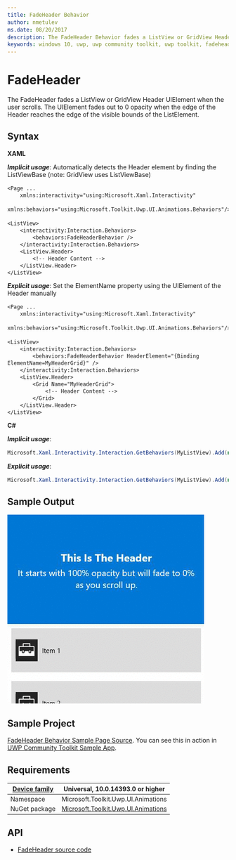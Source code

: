 ```yaml
---
title: FadeHeader Behavior
author: nmetulev
ms.date: 08/20/2017
description: The FadeHeader Behavior fades a ListView or GridView Header UIElement when the user scrolls.
keywords: windows 10, uwp, uwp community toolkit, uwp toolkit, fadeheader, fadeheader behavior
---
```


# FadeHeader

The FadeHeader fades a ListView or GridView Header UIElement when the user scrolls. The UIElement fades out to 0 opacity when the edge of the Header reaches the edge of the visible bounds of the ListElement.

## Syntax

**XAML**

***Implicit usage***: Automatically detects the Header element by finding the ListViewBase (note: GridView uses ListViewBase)
```xaml
<Page ...
    xmlns:interactivity="using:Microsoft.Xaml.Interactivity"  
    xmlns:behaviors="using:Microsoft.Toolkit.Uwp.UI.Animations.Behaviors"/>

<ListView>
    <interactivity:Interaction.Behaviors>
        <behaviors:FadeHeaderBehavior />
    </interactivity:Interaction.Behaviors>
    <ListView.Header>
        <!-- Header Content -->
    </ListView.Header>
</ListView>
```

***Explicit usage***: Set the ElementName property using the UIElement of the Header manually
```xaml
<Page ...
    xmlns:interactivity="using:Microsoft.Xaml.Interactivity"  
    xmlns:behaviors="using:Microsoft.Toolkit.Uwp.UI.Animations.Behaviors"/>

<ListView>
    <interactivity:Interaction.Behaviors>
        <behaviors:FadeHeaderBehavior HeaderElement="{Binding ElementName=MyHeaderGrid}" />
    </interactivity:Interaction.Behaviors>
    <ListView.Header>
        <Grid Name="MyHeaderGrid">
            <!-- Header Content -->
        </Grid>
    </ListView.Header>
</ListView>
```

**C#**

***Implicit usage***:
```csharp
Microsoft.Xaml.Interactivity.Interaction.GetBehaviors(MyListView).Add(new FadeHeaderBehavior());
```

***Explicit usage***:
```csharp
Microsoft.Xaml.Interactivity.Interaction.GetBehaviors(MyListView).Add(new FadeHeaderBehavior { HeaderElement = MyHeaderGrid });
```

## Sample Output

![FadeHeader Behavior animation](../resources/images/Animations/FadeHeader/Sample-Output.gif)

## Sample Project

[FadeHeader Behavior Sample Page Source](https://github.com/Microsoft/UWPCommunityToolkit/tree/master/Microsoft.Toolkit.Uwp.SampleApp/SamplePages/FadeHeader). You can see this in action in [UWP Community Toolkit Sample App](https://www.microsoft.com/store/apps/9NBLGGH4TLCQ).

## Requirements

| [Device family](http://go.microsoft.com/fwlink/p/?LinkID=526370) | Universal, 10.0.14393.0 or higher   |
| ---------------------------------------------------------------- | ----------------------------------- |
| Namespace                                                        | Microsoft.Toolkit.Uwp.UI.Animations |
| NuGet package | [Microsoft.Toolkit.Uwp.UI.Animations](https://www.nuget.org/packages/Microsoft.Toolkit.Uwp.UI.Animations/) |

## API

* [FadeHeader source code](https://github.com/Microsoft/UWPCommunityToolkit/blob/master/Microsoft.Toolkit.Uwp.UI.Animations/Behaviors/FadeHeaderBehavior.cs)

